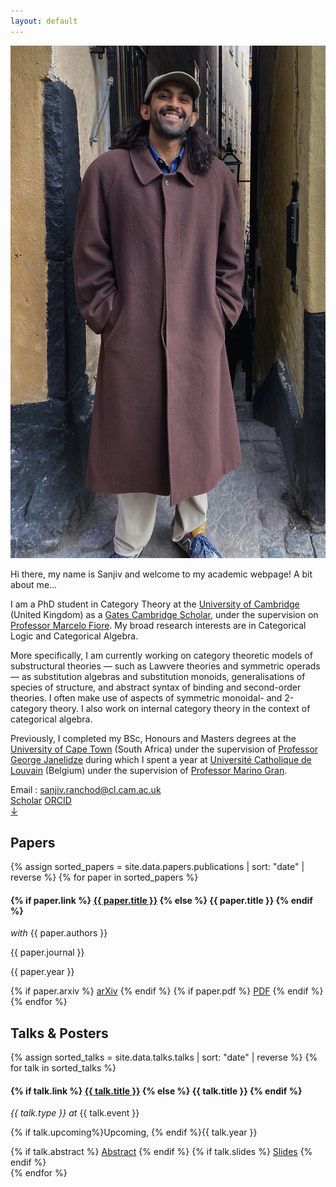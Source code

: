 ```yaml
---
layout: default
---
```


<!-- About Me -->
<section id="about" class="about-section">
  <div class="about-content">
    <div class="about-image">
      <img src="assets/img/profile_pic.jpg" alt="Profile Image">
    </div>
    <div class="about-right">
      <div class="about-text">
        <p> Hi there, my name is Sanjiv and welcome to my academic webpage! A bit about me...</p>
        <p>
        I am a PhD student in Category Theory at the <a href="https://www.cst.cam.ac.uk/" target="_blank">University of Cambridge</a> (United Kingdom) as a <a href="https://www.gatescambridge.org/" target="_blank">Gates Cambridge Scholar</a>, under the supervision on <a href="https://www.cl.cam.ac.uk/~mpf23/" target="_blank">Professor Marcelo Fiore</a>. My broad research interests are in Categorical Logic and Categorical Algebra.
        </p>
        <p>
        More specifically, I am currently working on category theoretic models of substructural theories &mdash; such as Lawvere theories and symmetric operads &mdash; as substitution algebras and substitution monoids, generalisations of species of structure, and abstract syntax of binding and second-order theories. I often make use of aspects of symmetric monoidal- and 2-category theory. I also work on internal category theory in the context of categorical algebra.
        </p>
        <p>
        Previously, I completed my BSc, Honours and Masters degrees at the <a href="https://science.uct.ac.za/departments/mathematics-applied-mathematics" target="_blank">University of Cape Town</a> (South Africa) under the supervision of <a href="https://science.uct.ac.za/department-mathematics/contacts/george-janelidze" target="_blank">Professor George Janelidze</a> during which I spent a year at <a href="https://www.uclouvain.be/fr/instituts-recherche/irmp" target="_blank">Université Catholique de Louvain</a> (Belgium) under the supervision of <a href="https://perso.uclouvain.be/marino.gran/" target="_blank">Professor Marino Gran</a>.
        </p>
      </div>
      <div class="about-contact">
        <div class="about-email-box">
        Email : <a href="mailto:sanjiv.ranchod@cl.cam.ac.uk" class="about-email">sanjiv.ranchod@cl.cam.ac.uk</a>
        </div>
        <div class="about-buttons">
          <a href="https://scholar.google.com/citations?user=mLMt8jsAAAAJ&hl=en&oi=ao" target="_blank" class="btn google-scholar">Scholar</a>
          <a href="https://orcid.org/0000-0003-0334-7010" target="_blank" class="btn orcid">ORCID</a>
        </div>
      </div>
    </div>
  </div>
  <div class="scroll-down">
  <a class="card" href="#papers" aria-label="Scroll to Papers section">
    ↓
  </a>
</div>
</section>

<!-- Papers -->
<section id="papers" class="papers-section">
  <div class="papers-container section-container">
    <h2 class="section-title card">Papers</h2>
    <div class="card-list">
    {% assign sorted_papers = site.data.papers.publications | sort: "date" | reverse %}
    {% for paper in sorted_papers %}
      <div class="paper-entry card">
        <h4 class="paper-title">
          {% if paper.link %}
            <a href="{{ paper.link }}" target="_blank">{{ paper.title }}</a>
          {% else %}
            {{ paper.title }}
          {% endif %}
        </h4>
        <p class="paper-details"> <em>with</em> {{ paper.authors }}</p>
        <p class="paper-journal">{{ paper.journal }}</p>
        <p class="paper-year">{{ paper.year }}</p>
        <div class="paper-links">
          {% if paper.arxiv %}
            <a class="btn" href="{{ paper.arxiv }}" target="_blank">arXiv</a>
          {% endif %}
          {% if paper.pdf %}
            <a class="btn" href="{{ paper.pdf }}" target="_blank">PDF</a>
          {% endif %}
        </div>
      </div>
    {% endfor %}
    </div>
  </div>
</section>

<!-- Talks & Posters -->
<section id="talks-posters" class="talks-section">
  <div class="talks-container section-container">
    <h2 class="section-title card">Talks & Posters</h2>
    <div class="card-list">
    {% assign sorted_talks = site.data.talks.talks | sort: "date" | reverse %}
    {% for talk in sorted_talks %}
      <div class="talk-entry card">
        <h4 class="talk-title">
          {% if talk.link %}
            <a href="{{ talk.link }}" target="_blank">{{ talk.title }}</a>
          {% else %}
            {{ talk.title }}
          {% endif %}
        </h4>
        <p class="talk-details">
          <em>{{ talk.type }} at</em> {{ talk.event }}
        </p>
        <p class="talk-year">{% if talk.upcoming%}Upcoming, {% endif %}{{ talk.year }}</p>
        <div class="talk-links">
          {% if talk.abstract %}
            <a class="btn" href="{{ talk.abstract }}" target="_blank" rel="noopener">Abstract</a>
          {% endif %}
          {% if talk.slides %}
            <a class="btn" href="{{ talk.slides }}" target="_blank" rel="noopener">Slides</a>
          {% endif %}
        </div>
      </div>
    {% endfor %}
    </div>
  </div>
</section>
